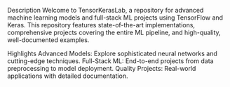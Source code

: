 Description
Welcome to TensorKerasLab, a repository for advanced machine learning models and full-stack ML projects using TensorFlow and Keras. This repository features state-of-the-art implementations, comprehensive projects covering the entire ML pipeline, and high-quality, well-documented examples.

Highlights
Advanced Models: Explore sophisticated neural networks and cutting-edge techniques.
Full-Stack ML: End-to-end projects from data preprocessing to model deployment.
Quality Projects: Real-world applications with detailed documentation.
